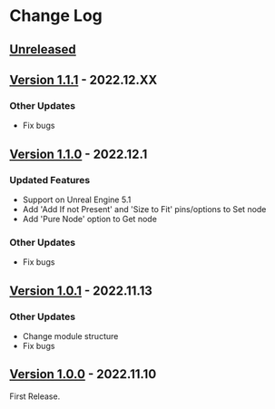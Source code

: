 # Change Log

## [Unreleased](https://github.com/colory-games/UEPlugin-AccessVariableByName/compare/v1.1.1...main)

## [Version 1.1.1](https://github.com/colory-games/UEPlugin-AccessVariableByName/compare/v1.1.0...v1.1.1) - 2022.12.XX

### Other Updates

* Fix bugs

## [Version 1.1.0](https://github.com/colory-games/UEPlugin-AccessVariableByName/compare/v1.0.1...v1.1.0) - 2022.12.1

### Updated Features

* Support on Unreal Engine 5.1
* Add 'Add If not Present' and 'Size to Fit' pins/options to Set node
* Add 'Pure Node' option to Get node

### Other Updates

* Fix bugs

## [Version 1.0.1](https://github.com/colory-games/UEPlugin-AccessVariableByName/compare/v1.0.0...v1.0.1) - 2022.11.13

### Other Updates

* Change module structure
* Fix bugs

## [Version 1.0.0](https://github.com/colory-games/UEPlugin-AccessVariableByName/compare/a704fff36a4017db8a5d2a9c4be539bf3e07b4ad...v1.0.0) - 2022.11.10

First Release.
